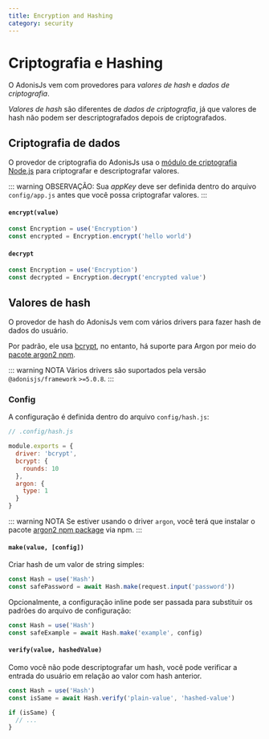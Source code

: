 ```yaml
---
title: Encryption and Hashing
category: security
---
```


# Criptografia e Hashing

O AdonisJs vem com provedores para *valores de hash* e *dados de criptografia*.

*Valores de hash* são diferentes de *dados de criptografia*, já que valores de hash não podem ser descriptografados depois de criptografados.

## Criptografia de dados

O provedor de criptografia do AdonisJs usa o [módulo de criptografia Node.js](https://nodejs.org/api/crypto.html) para criptografar e descriptografar valores.

::: warning OBSERVAÇÃO:
Sua *appKey* deve ser definida dentro do arquivo `config/app.js` antes que você possa criptografar valores.
:::

#### `encrypt(value)`

```js
const Encryption = use('Encryption')
const encrypted = Encryption.encrypt('hello world')
```

#### `decrypt`

```js
const Encryption = use('Encryption')
const decrypted = Encryption.decrypt('encrypted value')
```

## Valores de hash
O provedor de hash do AdonisJs vem com vários drivers para fazer hash de dados do usuário.

Por padrão, ele usa [bcrypt](https://en.wikipedia.org/wiki/Bcrypt), no entanto, há suporte para Argon por meio do [pacote argon2 npm](https://npm.im/argon2).

::: warning NOTA
Vários drivers são suportados pela versão `@adonisjs/framework` `>=5.0.8`.
:::

### Config
A configuração é definida dentro do arquivo `config/hash.js`:

```js
// .config/hash.js

module.exports = {
  driver: 'bcrypt',
  bcrypt: {
    rounds: 10
  },
  argon: {
    type: 1
  }
}
```

::: warning NOTA
Se estiver usando o driver `argon`, você terá que instalar o pacote [argon2 npm package](https://npm.im/argon2) via npm.
:::

#### `make(value, [config])`
Criar hash de um valor de string simples:

```js
const Hash = use('Hash')
const safePassword = await Hash.make(request.input('password'))
```

Opcionalmente, a configuração inline pode ser passada para substituir os padrões do arquivo de configuração:

```js
const Hash = use('Hash')
const safeExample = await Hash.make('example', config)
```

#### `verify(value, hashedValue)`
Como você não pode descriptografar um hash, você pode verificar a entrada do usuário em relação ao valor com hash anterior.

```js
const Hash = use('Hash')
const isSame = await Hash.verify('plain-value', 'hashed-value')

if (isSame) {
  // ...
}
```
